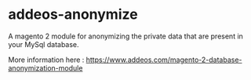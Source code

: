 # addeos-anonymize

A magento 2 module for anonymizing the private data that are present in your MySql database.

More information here : https://www.addeos.com/magento-2-database-anonymization-module
